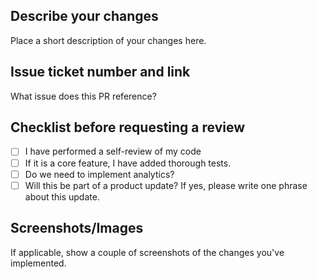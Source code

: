 ## Describe your changes
Place a short description of your changes here.

## Issue ticket number and link
What issue does this PR reference?

## Checklist before requesting a review
- [ ] I have performed a self-review of my code
- [ ] If it is a core feature, I have added thorough tests.
- [ ] Do we need to implement analytics?
- [ ] Will this be part of a product update? If yes, please write one phrase about this update.

## Screenshots/Images
If applicable, show a couple of screenshots of the changes you've implemented.